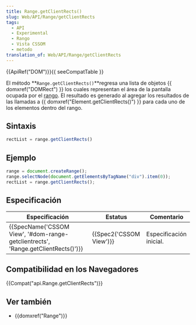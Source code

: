 ```yaml
---
title: Range.getClientRects()
slug: Web/API/Range/getClientRects
tags:
  - API
  - Experimental
  - Rango
  - Vista CSSOM
  - metodo
translation_of: Web/API/Range/getClientRects
---
```

{{ApiRef("DOM")}}{{ seeCompatTable }}

El método **`Range.getClientRects()`**regresa una lista de objetos {{ domxref("DOMRect") }} los cuales representan el área de la pantalla ocupada por el [rango](/es/DOM/range). El resultado es generado al agregar los resultados de las llamadas a {{ domxref("Element.getClientRects()") }} para cada uno de los elementos dentro del rango.

## Sintaxis

```js
rectList = range.getClientRects()
```

## Ejemplo

```js
range = document.createRange();
range.selectNode(document.getElementsByTagName("div").item(0));
rectList = range.getClientRects();
```

## Especificación

| Especificación                                                                                               | Estatus                          | Comentario              |
| ------------------------------------------------------------------------------------------------------------ | -------------------------------- | ----------------------- |
| {{SpecName('CSSOM View', '#dom-range-getclientrects', 'Range.getClientRects()')}} | {{Spec2('CSSOM View')}} | Especificación inicial. |

## Compatibilidad en los Navegadores

{{Compat("api.Range.getClientRects")}}

## Ver también

- {{domxref("Range")}}
